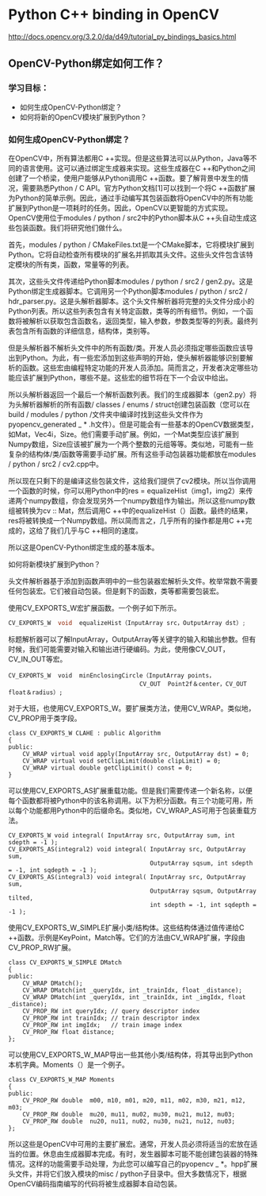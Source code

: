 # Python C++ binding in OpenCV
http://docs.opencv.org/3.2.0/da/d49/tutorial_py_bindings_basics.html

## OpenCV-Python绑定如何工作？


### 学习目标：

* 如何生成OpenCV-Python绑定？
* 如何将新的OpenCV模块扩展到Python？

### 如何生成OpenCV-Python绑定？

在OpenCV中，所有算法都用C ++实现。但是这些算法可以从Python，Java等不同的语言使用。这可以通过绑定生成器来实现。这些生成器在C ++和Python之间创建了一个桥梁，使用户能够从Python调用C ++函数。要了解背景中发生的情况，需要熟悉Python / C API。官方Python文档[1]可以找到一个将C ++函数扩展为Python的简单示例。因此，通过手动编写其包装函数将OpenCV中的所有功能扩展到Python是一项耗时的任务。因此，OpenCV以更智能的方式实现。OpenCV使用位于modules / python / src2中的Python脚本从C ++头自动生成这些包装函数。我们将研究他们做什么。

首先，modules / python / CMakeFiles.txt是一个CMake脚本，它将模块扩展到Python。它将自动检查所有模块的扩展名并抓取其头文件。这些头文件包含该特定模块的所有类，函数，常量等的列表。

其次，这些头文件传递给Python脚本modules / python / src2 / gen2.py。这是Python绑定生成器脚本。它调用另一个Python脚本modules / python / src2 / hdr_parser.py。这是头解析器脚本。这个头文件解析器将完整的头文件分成小的Python列表。所以这些列表包含有关特定函数，类等的所有细节。例如，一个函数将被解析以获取包含函数名，返回类型，输入参数，参数类型等的列表。最终列表包含所有函数的详细信息，结构体，类别等。

但是头解析器不解析头文件中的所有函数/类。开发人员必须指定哪些函数应该导出到Python。为此，有一些宏添加到这些声明的开始，使头解析器能够识别要解析的函数。这些宏由编程特定功能的开发人员添加。简而言之，开发者决定哪些功能应该扩展到Python，哪些不是。这些宏的细节将在下一个会议中给出。

所以头解析器返回一个最后一个解析函数列表。我们的生成器脚本（gen2.py）将为头解析器解析的所有函数/ classes / enums / struct创建包装函数（您可以在build / modules / python /文件夹中编译时找到这些头文件作为pyopencv_generated _ * .h文件）。但是可能会有一些基本的OpenCV数据类型，如Mat，Vec4i，Size。他们需要手动扩展。例如，一个Mat类型应该扩展到Numpy数组，Size应该被扩展为一个两个整数的元组等等。类似地，可能有一些复杂的结构体/类/函数等需要手动扩展。所有这些手动包装器功能都放在modules / python / src2 / cv2.cpp中。

所以现在只剩下的是编译这些包装文件，这给我们提供了cv2模块。所以当你调用一个函数的时候，你可以用Python中的res = equalizeHist（img1，img2）来传递两个numpy数组，你会发现另外一个numpy数组作为输出。所以这些numpy数组被转换为cv :: Mat，然后调用C ++中的equalizeHist（）函数。最终的结果，res将被转换成一个Numpy数组。所以简而言之，几乎所有的操作都是用C ++完成的，这给了我们几乎与C ++相同的速度。

所以这是OpenCV-Python绑定生成的基本版本。

如何将新模块扩展到Python？

头文件解析器基于添加到函数声明中的一些包装器宏解析头文件。枚举常数不需要任何包装宏。它们被自动包装。但是剩下的函数，类等都需要包装宏。

使用CV_EXPORTS_W宏扩展函数。一个例子如下所示。
```C++
CV_EXPORTS_W  void  equalizeHist（InputArray src，OutputArray dst）;
```
标题解析器可以了解InputArray，OutputArray等关键字的输入和输出参数。但有时候，我们可能需要对输入和输出进行硬编码。为此，使用像CV_OUT，CV_IN_OUT等宏。
```
CV_EXPORTS_W  void  minEnclosingCircle（InputArray points，
                                     CV_OUT  Point2f＆center，CV_OUT  float＆radius）;
```
对于大班，也使用CV_EXPORTS_W。要扩展类方法，使用CV_WRAP。类似地，CV_PROP用于类字段。
```
class CV_EXPORTS_W CLAHE : public Algorithm
{
public:
    CV_WRAP virtual void apply(InputArray src, OutputArray dst) = 0;
    CV_WRAP virtual void setClipLimit(double clipLimit) = 0;
    CV_WRAP virtual double getClipLimit() const = 0;
}
```
可以使用CV_EXPORTS_AS扩展重载功能。但是我们需要传递一个新名称，以便每个函数都将被Python中的该名称调用。以下为积分函数。有三个功能可用，所以每个功能都用Python中的后缀命名。类似地，CV_WRAP_AS可用于包装重载方法。
```
CV_EXPORTS_W void integral( InputArray src, OutputArray sum, int sdepth = -1 );
CV_EXPORTS_AS(integral2) void integral( InputArray src, OutputArray sum,
                                        OutputArray sqsum, int sdepth = -1, int sqdepth = -1 );
CV_EXPORTS_AS(integral3) void integral( InputArray src, OutputArray sum,
                                        OutputArray sqsum, OutputArray tilted,
                                        int sdepth = -1, int sqdepth = -1 );
```
使用CV_EXPORTS_W_SIMPLE扩展小类/结构体。这些结构体通过值传递给C ++函数。示例是KeyPoint，Match等。它们的方法由CV_WRAP扩展，字段由CV_PROP_RW扩展。
```
class CV_EXPORTS_W_SIMPLE DMatch
{
public:
    CV_WRAP DMatch();
    CV_WRAP DMatch(int _queryIdx, int _trainIdx, float _distance);
    CV_WRAP DMatch(int _queryIdx, int _trainIdx, int _imgIdx, float _distance);
    CV_PROP_RW int queryIdx; // query descriptor index
    CV_PROP_RW int trainIdx; // train descriptor index
    CV_PROP_RW int imgIdx;   // train image index
    CV_PROP_RW float distance;
};
```
可以使用CV_EXPORTS_W_MAP导出一些其他小类/结构体，将其导出到Python本机字典。Moments（）是一个例子。
```
class CV_EXPORTS_W_MAP Moments
{
public:
    CV_PROP_RW double  m00, m10, m01, m20, m11, m02, m30, m21, m12, m03;
    CV_PROP_RW double  mu20, mu11, mu02, mu30, mu21, mu12, mu03;
    CV_PROP_RW double  nu20, nu11, nu02, nu30, nu21, nu12, nu03;
};
```
所以这些是OpenCV中可用的主要扩展宏。通常，开发人员必须将适当的宏放在适当的位置。休息由生成器脚本完成。有时，发生器脚本可能不能创建包装器的特殊情况。这样的功能需要手动处理，为此您可以编写自己的pyopencv _ *。hpp扩展头文件，并将它们放入模块的misc / python子目录中。但大多数情况下，根据OpenCV编码指南编写的代码将被生成器脚本自动包装。